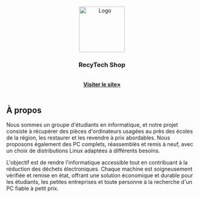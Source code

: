   <a id="readme-top"></a>

<!-- PROJECT LOGO -->
<br />
<div align="center">
  <a href="https://github.com/RecyLife/">
    <img src="https://cdn.douxx.xyz/files/RecyTech.png" alt="Logo" width="120" height="120">
  </a>

<h3 align="center">RecyTech Shop</h3>

  <p align="center">
    <br />
    <a href="https://recytech.me"><strong>Visiter le site»</strong></a>
    <br />
    <br />

  </p>
</div>



<!-- ABOUT THE PROJECT -->
## À propos

Nous sommes un groupe d'étudiants en informatique, et notre projet consiste à récupérer des pièces d'ordinateurs usagées au près des écoles de la région, les restaurer et les revendre à prix abordables. Nous proposons également des PC complets, réassemblés et remis à neuf, avec un choix de distributions Linux adaptées à différents besoins.
  
L'objectif est de rendre l'informatique accessible tout en contribuant à la réduction des déchets électroniques. Chaque machine est soigneusement vérifiée et remise en état, offrant une solution économique et durable pour les étudiants, les petites entreprises et toute personne à la recherche d'un PC fiable à petit prix.


 
